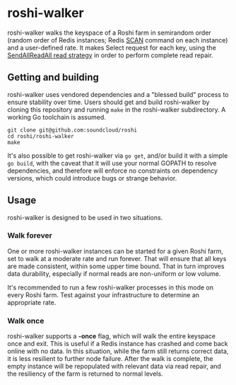 # roshi-walker

roshi-walker walks the keyspace of a Roshi farm in semirandom order (random
order of Redis instances; Redis [SCAN][scan] command on each instance) and a
user-defined rate. It makes Select request for each key, using the
[SendAllReadAll read strategy][send-all-read-all] in order to perform complete
read repair.

[scan]: http://redis.io/commands/scan
[send-all-read-all]: https://github.com/c2h5oh/roshi/tree/master/farm#read-strategies

## Getting and building

roshi-walker uses vendored dependencies and a "blessed build" process to ensure
stability over time. Users should get and build roshi-walker by cloning this
repository and running `make` in the roshi-walker subdirectory. A working Go
toolchain is assumed.

    git clone git@github.com:soundcloud/roshi
    cd roshi/roshi-walker
    make

It's also possible to get roshi-walker via `go get`, and/or build it with a
simple `go build`, with the caveat that it will use your normal GOPATH to
resolve dependencies, and therefore will enforce no constraints on dependency
versions, which could introduce bugs or strange behavior.

## Usage

roshi-walker is designed to be used in two situations.

### Walk forever

One or more roshi-walker instances can be started for a given Roshi farm, set
to walk at a moderate rate and run forever. That will ensure that all keys are
made consistent, within some upper time bound. That in turn improves data
durability, especially if normal reads are non-uniform or low volume.

It's recommended to run a few roshi-walker processes in this mode on every
Roshi farm. Test against your infrastructure to determine an appropriate rate.

### Walk once

roshi-walker supports a **-once** flag, which will walk the entire keyspace
once and exit. This is useful if a Redis instance has crashed and come back
online with no data. In this situation, while the farm still returns correct
data, it is less resilient to further node failure. After the walk is
complete, the empty instance will be repopulated with relevant data via read
repair, and the resiliency of the farm is returned to normal levels.
